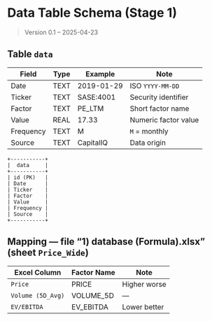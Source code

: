 # Data Table Schema (Stage 1)

> Version 0.1 – 2025-04-23

## Table `data`

| Field | Type | Example | Note |
|-------|------|---------|------|
| Date | TEXT | 2019-01-29 | ISO `YYYY-MM-DD` |
| Ticker | TEXT | SASE:4001 | Security identifier |
| Factor | TEXT | PE_LTM | Short factor name |
| Value | REAL | 17.33 | Numeric factor value |
| Frequency | TEXT | M | `M` = monthly |
| Source | TEXT | CapitalIQ | Data origin |

```
+-----------+
|  data     |
+-----------+
| id (PK)   |
| Date      |
| Ticker    |
| Factor    |
| Value     |
| Frequency |
| Source    |
+-----------+
```

## Mapping — file “1) database (Formula).xlsx” (sheet `Price_Wide`)

| Excel Column | Factor Name | Note |
|--------------|-------------|------|
| `Price` | PRICE | Higher worse |
| `Volume (5D_Avg)` | VOLUME_5D | — |
| `EV/EBITDA` | EV_EBITDA | Lower better |
